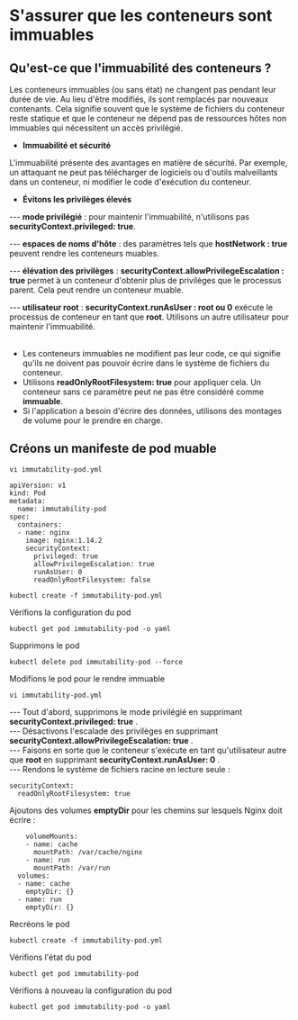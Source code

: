 # S'assurer que les conteneurs sont immuables

## Qu'est-ce que l'immuabilité des conteneurs ?

Les conteneurs immuables (ou sans état) ne changent pas pendant leur durée de vie. Au lieu d'être modifiés, ils sont remplacés par
nouveaux contenants. Cela signifie souvent que le système de fichiers du conteneur reste statique et que le conteneur ne dépend pas de ressources hôtes non immuables qui nécessitent un accès privilégié.
<br>

- **Immuabilité et sécurité**

L'immuabilité présente des avantages en matière de sécurité. Par exemple, un attaquant ne peut pas télécharger de logiciels ou d'outils malveillants dans un conteneur, ni modifier le code d'exécution du conteneur.
<br>

- **Évitons les privilèges élevés**

--- **mode privilégié** : pour maintenir l'immuabilité, n'utilisons pas **securityContext.privileged: true**. <br>

--- **espaces de noms d'hôte** : des paramètres tels que **hostNetwork : true** peuvent rendre les conteneurs muables. <br>

--- **élévation des privilèges** : **securityContext.allowPrivilegeEscalation : true** permet à un conteneur d'obtenir plus de privilèges que le processus parent. Cela peut rendre un conteneur muable. <br>

--- **utilisateur root** : **securityContext.runAsUser : root ou 0** exécute le processus de conteneur en tant que **root**. Utilisons un autre utilisateur pour maintenir l'immuabilité.<br><br>

- Les conteneurs immuables ne modifient pas leur code, ce qui signifie qu'ils ne doivent pas pouvoir écrire dans le système de fichiers du conteneur.
- Utilisons **readOnlyRootFilesystem: true** pour appliquer cela. Un conteneur sans ce paramètre peut ne pas être considéré comme **immuable**.
- Si l'application a besoin d'écrire des données, utilisons des montages de volume pour le prendre en charge.

## Créons un manifeste de pod muable

```
vi immutability-pod.yml
```

```
apiVersion: v1
kind: Pod
metadata:
  name: immutability-pod
spec:
  containers:
  - name: nginx
    image: nginx:1.14.2
    securityContext:
      privileged: true
      allowPrivilegeEscalation: true
      runAsUser: 0
      readOnlyRootFilesystem: false
```

```
kubectl create -f immutability-pod.yml
```

Vérifions la configuration du pod

```
kubectl get pod immutability-pod -o yaml
```

Supprimons le pod

```
kubectl delete pod immutability-pod --force
```

Modifions le pod pour le rendre immuable

```
vi immutability-pod.yml
```

--- Tout d'abord, supprimons le mode privilégié en supprimant **securityContext.privileged: true** .<br>
--- Désactivons l'escalade des privilèges en supprimant **securityContext.allowPrivilegeEscalation: true** . <br>
--- Faisons en sorte que le conteneur s'exécute en tant qu'utilisateur autre que **root** en supprimant **securityContext.runAsUser: 0** . <br>
--- Rendons le système de fichiers racine en lecture seule :

```
securityContext:
  readOnlyRootFilesystem: true
```

Ajoutons des volumes **emptyDir** pour les chemins sur lesquels Nginx doit écrire :

```
    volumeMounts:
    - name: cache
      mountPath: /var/cache/nginx
    - name: run
      mountPath: /var/run
  volumes:
  - name: cache
    emptyDir: {}
  - name: run
    emptyDir: {}
```

Recréons le pod

```
kubectl create -f immutability-pod.yml
```

Vérifions l'état du pod

```
kubectl get pod immutability-pod
```

Vérifions à nouveau la configuration du pod

```
kubectl get pod immutability-pod -o yaml
```